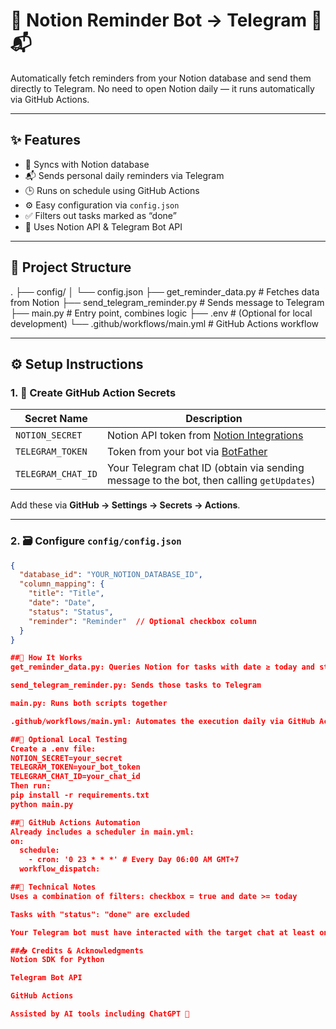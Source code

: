 # 🧠 Notion Reminder Bot → Telegram 📅📬

Automatically fetch reminders from your Notion database and send them directly to Telegram. No need to open Notion daily — it runs automatically via GitHub Actions.

---

## ✨ Features

- 🔄 Syncs with Notion database
- 📬 Sends personal daily reminders via Telegram
- 🕒 Runs on schedule using GitHub Actions
- ⚙️ Easy configuration via `config.json`
- ✅ Filters out tasks marked as “done”
- 🔐 Uses Notion API & Telegram Bot API

---

## 🧱 Project Structure

.
├── config/
│ └── config.json
├── get_reminder_data.py # Fetches data from Notion
├── send_telegram_reminder.py # Sends message to Telegram
├── main.py # Entry point, combines logic
├── .env # (Optional for local development)
└── .github/workflows/main.yml # GitHub Actions workflow

---

## ⚙️ Setup Instructions

### 1. 🔑 Create GitHub Action Secrets

| Secret Name         | Description |
|---------------------|-------------|
| `NOTION_SECRET`     | Notion API token from [Notion Integrations](https://www.notion.so/my-integrations) |
| `TELEGRAM_TOKEN`    | Token from your bot via [BotFather](https://t.me/BotFather) |
| `TELEGRAM_CHAT_ID`  | Your Telegram chat ID (obtain via sending message to the bot, then calling `getUpdates`) |

Add these via **GitHub → Settings → Secrets → Actions**.

---

### 2. 🗃️ Configure `config/config.json`

```json
{
  "database_id": "YOUR_NOTION_DATABASE_ID",
  "column_mapping": {
    "title": "Title",
    "date": "Date",
    "status": "Status",
    "reminder": "Reminder"  // Optional checkbox column
  }
}

##🚀 How It Works
get_reminder_data.py: Queries Notion for tasks with date ≥ today and status ≠ "done"

send_telegram_reminder.py: Sends those tasks to Telegram

main.py: Runs both scripts together

.github/workflows/main.yml: Automates the execution daily via GitHub Actions

##🧪 Optional Local Testing
Create a .env file:
NOTION_SECRET=your_secret
TELEGRAM_TOKEN=your_bot_token
TELEGRAM_CHAT_ID=your_chat_id
Then run:
pip install -r requirements.txt
python main.py

##📆 GitHub Actions Automation
Already includes a scheduler in main.yml:
on:
  schedule:
    - cron: '0 23 * * *' # Every Day 06:00 AM GMT+7
  workflow_dispatch:

##🧩 Technical Notes
Uses a combination of filters: checkbox = true and date >= today

Tasks with "status": "done" are excluded

Your Telegram bot must have interacted with the target chat at least once

##📥 Credits & Acknowledgments
Notion SDK for Python

Telegram Bot API

GitHub Actions

Assisted by AI tools including ChatGPT 🤖